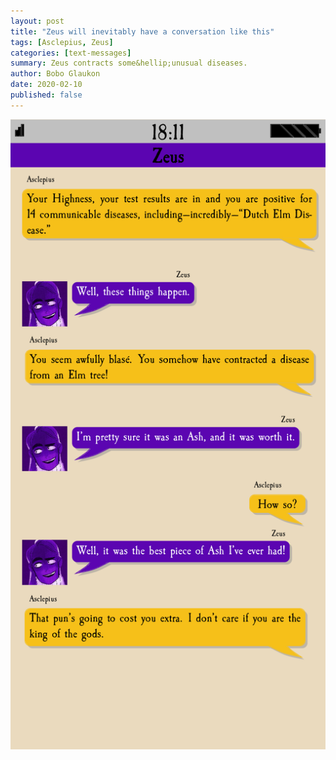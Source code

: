 ```yaml
---
layout: post
title: "Zeus will inevitably have a conversation like this"
tags: [Asclepius, Zeus]
categories: [text-messages]
summary: Zeus contracts some&hellip;unusual diseases.
author: Bobo Glaukon
date: 2020-02-10
published: false
---
```


![Zeus has an uncomfortable conversation with his physicians](/assets/img/dutchelm.png)

